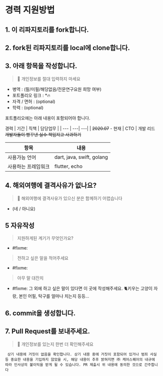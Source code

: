 # 경력 지원방법
## 1. 이 리파지토리를 fork합니다.

## 2. fork된 리파지토리를 local에 clone합니다.

## 3. 아래 항목을 작성합니다.
> 📌 개인정보를 절대 입력하지 마세요

- 병역 : (필/미필/해당없음/전문연구요원 희망 여부)
- 포트폴리오 링크 : *🔥
- 자격 / 면허 : (optional)
- 학력 : (optional)

포트폴리오에는 아래 내용이 포함되어야 합니다.

경력
| 기간 | 직책 | 담당업무 |
| --- | ---| ---| 
| ~~2020.07~~ - 현재 | CTO | 개발 리드 ~~개발자들이 빵꾸낸 실수 책임지고 사과하기~~


| 항목 | 내용 |
| --- | --- |
| 사용가능 언어 | dart, java, swift, golang |
| 사용하는 프레임워크 | flutter, echo |

## 4. 해외여행에 결격사유가 없나요?
> 📌 해외여행에 결격사유가 있으신 분은 함께하기 어렵습니다
- (네 / 아니요)

## 5 자유작성
> 지원하게된 계기가 무엇인가요?
- #fixme:

> 전하고 싶은 말을 적어주세요
- #fixme:

> 아무 말 대잔치
- #fixme: 그 외에 하고 싶은 말이 있다면 이 곳에 작성해주세요. 🐈키우는 고양이 자랑, 본인 어필, 탁구를 얼마나 치는지 등등...


## 6. commit을 생성합니다.

## 7. Pull Request를 보내주세요.
> 📌 개인정보를 있는지 한번 더 확인해주세요

` 상기 내용에 거짓이 없음을 확인합니다. 상기 내용 중에 거짓이 포함되어 있거나 범죄 사실 등 중요한 내용을 기입하지 않았을 시, 해당 내용이 추후 밝혀지면 ㈜ 케어스퀘어의 내규에 따라 인사상의 불이익을 받게 될 수 있습니다. PR 제출시 위 내용에 동의한 것으로 간주합니다`

